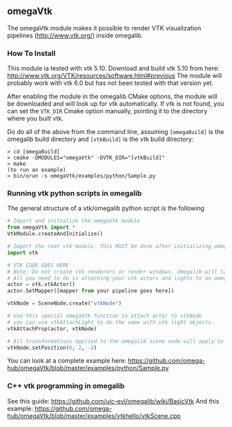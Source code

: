 ## omegaVtk 

The omegaVtk module makes it possible to render VTK visualization pipelines (http://www.vtk.org/) inside omegalib. 


### How To Install
This module ia tested with vtk 5.10. Download and build vtk 5.10 from here: http://www.vtk.org/VTK/resources/software.html#previous
The module will probably work with vtk 6.0 but has not been tested with that version yet.

After enabling the module in the omegalib CMake options, the module will be downloaded and will look up for vtk automatically.
If vtk is not found, you can set the `VTK_DIR` Cmake option manually, pointing it to the directory where you built vtk.

Do do all of the above from the command line, assuming `[omegaBuild]` is the omegalib build directory and `[vtkBuild]` is the vtk build directory:
```
> cd [omegaBuild]
> cmake -DMODULES="omegaVtk" -DVTK_DIR="[vtkBuild]"
> make
(to run an example)
> bin/orun -s omegaVtk/examples/python/Sample.py
```

### Running vtk python scripts in omegalib
The general structure of a vtk/omegalib python script is the following
```python
# Import and initialize the omegaVtk module
from omegaVtk import *
VtkModule.createAndInitialize()

# Import the root vtk module. This MUST be done after initializing omegaVtk.
import vtk

# VTK CODE GOES HERE
# Note: Do not create vtk renderers or render windows. Omegalib will take care of it.
# All you need to do is attaching your vtk actors and lights to an omegalib scene node:
actor = vtk.vtkActor()
actor.SetMapper([mapper from your pipeline goes here])

vtkNode = SceneNode.create("vtkNode")

# Use this special omegaVtk function to attach actor to vtkNode
# you can use vtkAttachLight to do the same with vtk light objects.
vtkAttachProp(actor, vtkNode)

# All transformations applied to the omegalib scene node will apply to attached vtk actors:
vtkNode.setPosition(0, 2, -2) 
```

You can look at a complete example here: https://github.com/omega-hub/omegaVtk/blob/master/examples/python/Sample.py

### C++ vtk programming in omegalib
See this guide: https://github.com/uic-evl/omegalib/wiki/BasicVtk
And this example: https://github.com/omega-hub/omegaVtk/blob/master/examples/vtkhello/vtkScene.cpp
